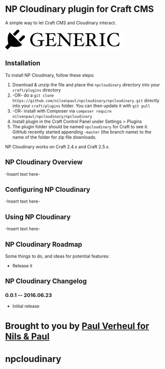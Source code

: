 # NP Cloudinary plugin for Craft CMS

A simple way to let Craft CMS and Cloudinary interact.

![Screenshot](resources/screenshots/plugin_logo.png)

## Installation

To install NP Cloudinary, follow these steps:

1. Download & unzip the file and place the `npcloudinary` directory into your `craft/plugins` directory
2.  -OR- do a `git clone https://github.com/nilsenpaul/npcloudinary/npcloudinary.git` directly into your `craft/plugins` folder.  You can then update it with `git pull`
3.  -OR- install with Composer via `composer require nilsenpaul/npcloudinary/npcloudinary`
4. Install plugin in the Craft Control Panel under Settings > Plugins
5. The plugin folder should be named `npcloudinary` for Craft to see it.  GitHub recently started appending `-master` (the branch name) to the name of the folder for zip file downloads.

NP Cloudinary works on Craft 2.4.x and Craft 2.5.x.

## NP Cloudinary Overview

-Insert text here-

## Configuring NP Cloudinary

-Insert text here-

## Using NP Cloudinary

-Insert text here-

## NP Cloudinary Roadmap

Some things to do, and ideas for potential features:

* Release it

## NP Cloudinary Changelog

### 0.0.1 -- 2016.06.23

* Initial release

Brought to you by [Paul Verheul for Nils &amp; Paul](https://www.nilsenpaul.nl)
=======
# npcloudinary
